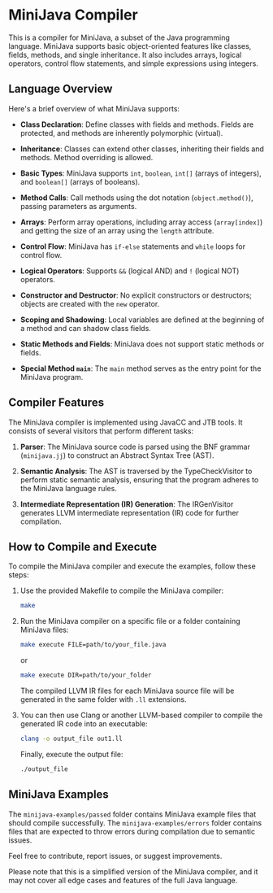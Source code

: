 # MiniJava Compiler

This is a compiler for MiniJava, a subset of the Java programming language. MiniJava supports basic object-oriented features like classes, fields, methods, and single inheritance. It also includes arrays, logical operators, control flow statements, and simple expressions using integers.

## Language Overview

Here's a brief overview of what MiniJava supports:

- **Class Declaration**: Define classes with fields and methods. Fields are protected, and methods are inherently polymorphic (virtual).

- **Inheritance**: Classes can extend other classes, inheriting their fields and methods. Method overriding is allowed.

- **Basic Types**: MiniJava supports `int`, `boolean`, `int[]` (arrays of integers), and `boolean[]` (arrays of booleans).

- **Method Calls**: Call methods using the dot notation (`object.method()`), passing parameters as arguments.

- **Arrays**: Perform array operations, including array access (`array[index]`) and getting the size of an array using the `length` attribute.

- **Control Flow**: MiniJava has `if-else` statements and `while` loops for control flow.

- **Logical Operators**: Supports `&&` (logical AND) and `!` (logical NOT) operators.

- **Constructor and Destructor**: No explicit constructors or destructors; objects are created with the `new` operator.

- **Scoping and Shadowing**: Local variables are defined at the beginning of a method and can shadow class fields.

- **Static Methods and Fields**: MiniJava does not support static methods or fields.

- **Special Method `main`**: The `main` method serves as the entry point for the MiniJava program.

## Compiler Features

The MiniJava compiler is implemented using JavaCC and JTB tools. It consists of several visitors that perform different tasks:

1. **Parser**: The MiniJava source code is parsed using the BNF grammar (`minijava.jj`) to construct an Abstract Syntax Tree (AST).

2. **Semantic Analysis**: The AST is traversed by the TypeCheckVisitor to perform static semantic analysis, ensuring that the program adheres to the MiniJava language rules.

3. **Intermediate Representation (IR) Generation**: The IRGenVisitor generates LLVM intermediate representation (IR) code for further compilation.

## How to Compile and Execute

To compile the MiniJava compiler and execute the examples, follow these steps:

1. Use the provided Makefile to compile the MiniJava compiler:

   ```bash
   make
   ```

2. Run the MiniJava compiler on a specific file or a folder containing MiniJava files:

   ```bash
   make execute FILE=path/to/your_file.java
   ```
   or
   ```bash
   make execute DIR=path/to/your_folder
   ```

   The compiled LLVM IR files for each MiniJava source file will be generated in the same folder with `.ll` extensions.

3. You can then use Clang or another LLVM-based compiler to compile the generated IR code into an executable:

   ```bash
   clang -o output_file out1.ll
   ```

   Finally, execute the output file:

   ```bash
   ./output_file
   ```

## MiniJava Examples

The `minijava-examples/passed` folder contains MiniJava example files that should compile successfully. The `minijava-examples/errors` folder contains files that are expected to throw errors during compilation due to semantic issues.


Feel free to contribute, report issues, or suggest improvements.

Please note that this is a simplified version of the MiniJava compiler, and it may not cover all edge cases and features of the full Java language.
